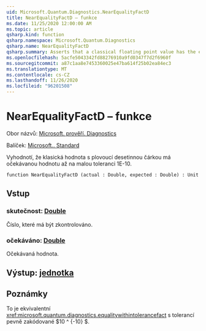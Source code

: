 ```yaml
---
uid: Microsoft.Quantum.Diagnostics.NearEqualityFactD
title: NearEqualityFactD – funkce
ms.date: 11/25/2020 12:00:00 AM
ms.topic: article
qsharp.kind: function
qsharp.namespace: Microsoft.Quantum.Diagnostics
qsharp.name: NearEqualityFactD
qsharp.summary: Asserts that a classical floating point value has the expected value up to a small tolerance of 1e-10.
ms.openlocfilehash: 5acfe5043342fd88276910a9fd0347f7d2f6960f
ms.sourcegitcommit: a87c1aa8e7453360025e47ba614f25b02ea84ec3
ms.translationtype: MT
ms.contentlocale: cs-CZ
ms.lasthandoff: 11/26/2020
ms.locfileid: "96201508"
---
```

# <a name="nearequalityfactd-function"></a>NearEqualityFactD – funkce

Obor názvů: [Microsoft. prověří. Diagnostics](xref:Microsoft.Quantum.Diagnostics)

Balíček: [Microsoft.. Standard](https://nuget.org/packages/Microsoft.Quantum.Standard)


Vyhodnotí, že klasická hodnota s plovoucí desetinnou čárkou má očekávanou hodnotu až na malou toleranci 1E-10.

```qsharp
function NearEqualityFactD (actual : Double, expected : Double) : Unit
```


## <a name="input"></a>Vstup

### <a name="actual--double"></a>skutečnost: [Double](xref:microsoft.quantum.lang-ref.double)

Číslo, které má být zkontrolováno.


### <a name="expected--double"></a>očekáváno: [Double](xref:microsoft.quantum.lang-ref.double)

Očekávaná hodnota.



## <a name="output--unit"></a>Výstup: [jednotka](xref:microsoft.quantum.lang-ref.unit)



## <a name="remarks"></a>Poznámky

To je ekvivalentní <xref:microsoft.quantum.diagnostics.equalitywithintolerancefact> s tolerancí pevně zakódované $10 ^ {-10} $.